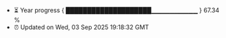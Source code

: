 - ⏳ Year progress { ████████████████████▁▁▁▁▁▁▁▁▁▁ } 67.34 %
- ⏰ Updated on Wed, 03 Sep 2025 19:18:32 GMT

